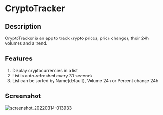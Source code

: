 # CryptoTracker

## Description
CryptoTracker is an app to track crypto prices, price changes, their 24h volumes and a trend.

## Features
1. Display cryptocurrencies in a list
2. List is auto-refreshed every 30 seconds
3. List can be sorted by Name(default), Volume 24h or Percent change 24h

## Screenshot
![screenshot_20220314-013933](https://user-images.githubusercontent.com/68434660/158087034-4370dfb3-3ac1-4a24-a343-078a7c03aad7.png)
